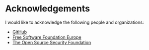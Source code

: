 # Acknowledgements

I would like to acknowledge the following people and organizations:

- [GitHub](https://github.com/)
- [Free Software Foundation Europe](https://fsfe.org/)
- [The Open Source Security Foundation](https://openssf.org/)
